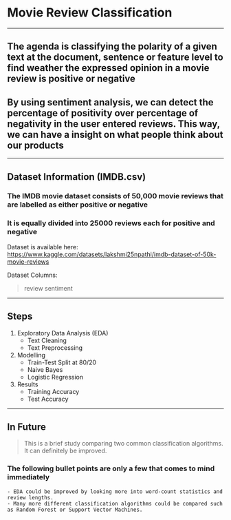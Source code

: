 # Movie Review Classification

---

## The agenda is classifying the polarity of a given text at the document, sentence or feature level to find weather the expressed opinion in a movie review is positive or negative

## By using sentiment analysis, we can detect the percentage of positivity over percentage of negativity in the user entered reviews. This way, we can have a insight on what people think about our products

---

## Dataset Information (IMDB.csv)

### The IMDB movie dataset consists of 50,000 movie reviews that are labelled as either positive or negative

### It is equally divided into 25000 reviews each for positive and negative

Dataset is available here:
<https://www.kaggle.com/datasets/lakshmi25npathi/imdb-dataset-of-50k-movie-reviews>

Dataset Columns:
> review
> sentiment

---

## Steps

1. Exploratory Data Analysis (EDA)
    - Text Cleaning
    - Text Preprocessing
2. Modelling
    - Train-Test Split at 80/20
    - Naive Bayes
    - Logistic Regression
3. Results
    - Training Accuracy
    - Test Accuracy

---

## In Future

> This is a brief study comparing two common classification algorithms. It can definitely be improved.

### The following bullet points are only a few that comes to mind immediately

    - EDA could be improved by looking more into word-count statistics and review lengths.
    - Many more different classification algorithms could be compared such as Random Forest or Support Vector Machines. 
